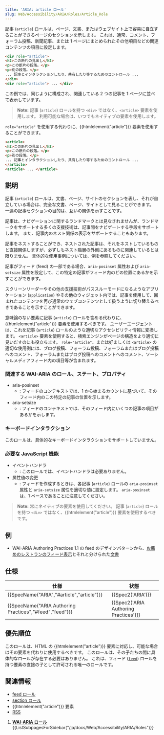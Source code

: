 ```yaml
---
title: 'ARIA: article ロール'
slug: Web/Accessibility/ARIA/Roles/Article_Role
---
```

記事 (`article`) ロールは、ページ、文書、またはウェブサイト上で容易に自立することができるページのセクションを示します。 これは、通常、コメント、フォーラム投稿、新聞記事、または 1 ページにまとめられたその他項目などの関連コンテンツの項目に設定します。

```html
<div role="article">
<h2>この断片の見出し</h2>
<p>この断片の段落。</p>
<p>別の段落。</p>
... 記事とインタラクションしたり、共有したり等するためのコントロール ...
</div>
<div role="article"> ... </div>
```

この例では、同じように構成され、関連している 2 つの記事を 1 ページに並べて表示しています。

> **Note:** 記事 (`article`) ロールを持つ `<div>` ではなく、`<article>` 要素を使用します。 利用可能な場合は、いつでもネイティブの要素を使用します。

`role="article"` を使用する代わりに、{{htmlelement("article")}} 要素を使用することができます。

```html
<article>
<h2>この断片の見出し</h2>
<p>この断片の段落。</p>
<p>別の段落。</p>
... 記事とインタラクションしたり、共有したり等するためのコントロール ...
</article>
<article> ... </article>
```

## 説明

記事 (`article`) ロールは、文書、ページ、サイトのセクションを表し、それが自立している場合は、完全な文書、ページ、サイトとして見ることができます。 一連の記事セクションの目的は、互いの関係を示すことです。

記事は、ナビゲーションに関するランドマークとは見なされませんが、ランドマークをサポートする多くの支援技術は、記事間をナビゲートする手段をサポートします。 また、記事内のネスト関係の表示をサポートすることもあります。

記事をネストすることができ、ネストされた記事は、それをネストしているものと直接関係しますが、必ずしもネスト階層の外側にあるものに関連しているとは限りません。 具体的な使用事例については、例を参照してください。

記事がフィード (feed) の一部である場合、`aria-posinset` 属性および `aria-setsize` 属性を設定して、この特定の記事がフィード内のどの位置にあるかを示すことができます。

スクリーンリーダーやその他の支援技術がパススルーモードになるようなアプリケーション (`application`) やその他のウィジェット内では、記事を使用して、囲まれたコンテンツを再び通常のウェブコンテンツとして扱うように切り替えるべきであることを示すことができます。

意味論のない要素に記事 (`article`) ロールを含める代わりに、{{htmlelement("article")}} 要素を使用するべきです。 ユーザーエージェントは、これを記事 (`article`) ロールのような適切なアクセシビリティ情報に変換します。 `<article>` 要素を使用すると、検索エンジンがページの構造をより適切に見いだすのにも役立ちます。 `role="article"`、または好ましくは `<article>` の適切な使用例には、ブログ投稿、フォーラム投稿、フォーラムまたはブログ投稿へのコメント、フォーラムまたはブログ投稿へのコメントへのコメント、ソーシャルメディアフィード内の項目等が含まれます。

### 関連する WAI-ARIA のロール、ステート、プロパティ

- aria-posinset
  - : フィードのコンテキストでは、1 から始まるカウントに基づいて、そのフィード内のこの特定の記事の位置を示します。
- aria-setsize
  - : フィードのコンテキストでは、そのフィード内にいくつの記事の項目があるかを示します。

### キーボードインタラクション

このロールは、具体的なキーボードインタラクションをサポートしていません。

### 必要な JavaScript 機能

- イベントハンドラ
  - : このロールでは、イベントハンドラは必要ありません。
- 属性値の変更
  - : フィードを作成するときは、各記事 (`article`) ロールの `aria-posinset` 属性と `aria-setsize` 属性を適切な値に設定します。 `aria-posinset` は、1 ベースであることに注意してください。

> **Note:** 常にネイティブの要素を使用してください。 記事 (`article`) ロールを持つ `<div>` ではなく、{{htmlelement("article")}} 要素を使用するべきです。

## 例

- WAI-ARIA Authoring Practices 1.1 の feed のデザインパターンから、[お薦めのレストランのフィード表示](https://www.w3.org/TR/wai-aria-practices-1.1/examples/feed/feedDisplay.html)とそれと分けられた[文書](https://www.w3.org/TR/wai-aria-practices-1.1/examples/feed/feed.html)

## 仕様

| 仕様                                                                     | 状態                                             |
| ------------------------------------------------------------------------ | ------------------------------------------------ |
| {{SpecName("ARIA","#article","article")}}                 | {{Spec2('ARIA')}}                         |
| {{SpecName("ARIA Authoring Practices","#feed","feed")}} | {{Spec2('ARIA Authoring Practices')}} |

## 優先順位

このロールは、HTML の {{htmlelement("article")}} 要素に対応し、可能な場合はその要素を代わりに使用するべきです。 このロールは、その子たちの間に具体的なロールが存在する必要はありません。 これは、フィード ([`feed`](/ja/docs/Web/Accessibility/ARIA/Roles/Feed_Role)) ロールを持つ要素の直接の子として許可される唯一のロールです。

## 関連情報

- [feed ロール](/ja/docs/Web/Accessibility/ARIA/Roles/Feed_Role)
- [section ロール](/ja/docs/Web/Accessibility/ARIA/Roles/Section_Role)
- {{htmlelement("article")}} 要素
- [RSS](/ja/docs/Glossary/RSS)

1. [**WAI-ARIA ロール**](/ja/docs/Web/Accessibility/ARIA/Roles){{ListSubpagesForSidebar("/ja/docs/Web/Accessibility/ARIA/Roles")}}
